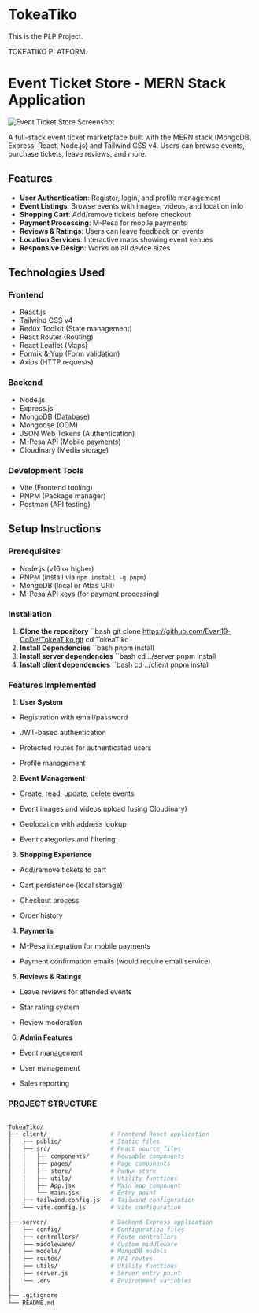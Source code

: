 # TokeaTiko
This is the PLP Project.

TOKEATIKO PLATFORM.


# Event Ticket Store - MERN Stack Application

![Event Ticket Store Screenshot](./screenshot.png)

A full-stack event ticket marketplace built with the MERN stack (MongoDB, Express, React, Node.js) and Tailwind CSS v4. Users can browse events, purchase tickets, leave reviews, and more.

## Features

- **User Authentication**: Register, login, and profile management
- **Event Listings**: Browse events with images, videos, and location info
- **Shopping Cart**: Add/remove tickets before checkout
- **Payment Processing**: M-Pesa for mobile payments
- **Reviews & Ratings**: Users can leave feedback on events
- **Location Services**: Interactive maps showing event venues
- **Responsive Design**: Works on all device sizes

## Technologies Used

### Frontend
- React.js
- Tailwind CSS v4
- Redux Toolkit (State management)
- React Router (Routing)
- React Leaflet (Maps)
- Formik & Yup (Form validation)
- Axios (HTTP requests)

### Backend
- Node.js
- Express.js
- MongoDB (Database)
- Mongoose (ODM)
- JSON Web Tokens (Authentication)
- M-Pesa API (Mobile payments)
- Cloudinary (Media storage)

### Development Tools
- Vite (Frontend tooling)
- PNPM (Package manager)
- Postman (API testing)

## Setup Instructions

### Prerequisites
- Node.js (v16 or higher)
- PNPM (install via `npm install -g pnpm`)
- MongoDB (local or Atlas URI)
- M-Pesa API keys (for payment processing)

### Installation

1. **Clone the repository**
   ``bash
   git clone https://github.com/Evan19-CoDe/TokeaTiko.git
   cd TokeaTiko
2. **Install Dependencies**
   ``bash
   pnpm install
3. **Install server dependencies**
   ``bash
   cd ../server
   pnpm install
4. **Install client dependencies**
   ``bash
   cd ../client
   pnpm install
### Features Implemented

1. **User System**
- Registration with email/password

- JWT-based authentication

- Protected routes for authenticated users

- Profile management

2. **Event Management**
- Create, read, update, delete events

- Event images and videos upload (using Cloudinary)

- Geolocation with address lookup

- Event categories and filtering

3. **Shopping Experience**
- Add/remove tickets to cart

- Cart persistence (local storage)

- Checkout process

- Order history

4. **Payments**

- M-Pesa integration for mobile payments

- Payment confirmation emails (would require email service)

5. **Reviews & Ratings**
- Leave reviews for attended events

- Star rating system

- Review moderation

6. **Admin Features**
- Event management

- User management

- Sales reporting


### PROJECT STRUCTURE
```bash

TokeaTiko/
├── client/                  # Frontend React application
│   ├── public/              # Static files
│   ├── src/                 # React source files
│   │   ├── components/      # Reusable components
│   │   ├── pages/           # Page components
│   │   ├── store/           # Redux store
│   │   ├── utils/           # Utility functions
│   │   ├── App.jsx          # Main app component
│   │   └── main.jsx         # Entry point
│   ├── tailwind.config.js   # Tailwind configuration
│   └── vite.config.js       # Vite configuration
│
├── server/                  # Backend Express application
│   ├── config/              # Configuration files
│   ├── controllers/         # Route controllers
│   ├── middleware/          # Custom middleware
│   ├── models/              # MongoDB models
│   ├── routes/              # API routes
│   ├── utils/               # Utility functions
│   ├── server.js            # Server entry point
│   └── .env                 # Environment variables
│
├── .gitignore
└── README.md